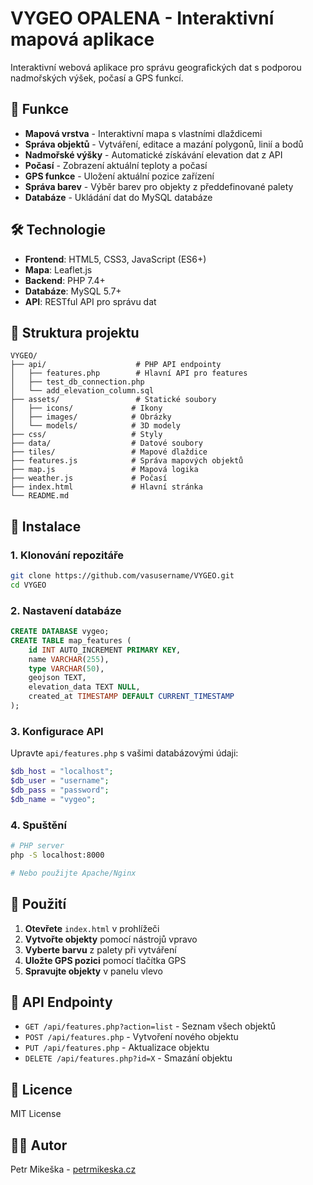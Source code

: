 # VYGEO OPALENA - Interaktivní mapová aplikace

Interaktivní webová aplikace pro správu geografických dat s podporou nadmořských výšek, počasí a GPS funkcí.

## 🚀 Funkce

- **Mapová vrstva** - Interaktivní mapa s vlastními dlaždicemi
- **Správa objektů** - Vytváření, editace a mazání polygonů, linií a bodů
- **Nadmořské výšky** - Automatické získávání elevation dat z API
- **Počasí** - Zobrazení aktuální teploty a počasí
- **GPS funkce** - Uložení aktuální pozice zařízení
- **Správa barev** - Výběr barev pro objekty z předdefinované palety
- **Databáze** - Ukládání dat do MySQL databáze

## 🛠️ Technologie

- **Frontend**: HTML5, CSS3, JavaScript (ES6+)
- **Mapa**: Leaflet.js
- **Backend**: PHP 7.4+
- **Databáze**: MySQL 5.7+
- **API**: RESTful API pro správu dat

## 📁 Struktura projektu

```
VYGEO/
├── api/                    # PHP API endpointy
│   ├── features.php        # Hlavní API pro features
│   ├── test_db_connection.php
│   └── add_elevation_column.sql
├── assets/                 # Statické soubory
│   ├── icons/             # Ikony
│   ├── images/            # Obrázky
│   └── models/            # 3D modely
├── css/                   # Styly
├── data/                  # Datové soubory
├── tiles/                 # Mapové dlaždice
├── features.js            # Správa mapových objektů
├── map.js                 # Mapová logika
├── weather.js             # Počasí
├── index.html             # Hlavní stránka
└── README.md
```

## 🚀 Instalace

### 1. Klonování repozitáře
```bash
git clone https://github.com/vasusername/VYGEO.git
cd VYGEO
```

### 2. Nastavení databáze
```sql
CREATE DATABASE vygeo;
CREATE TABLE map_features (
    id INT AUTO_INCREMENT PRIMARY KEY,
    name VARCHAR(255),
    type VARCHAR(50),
    geojson TEXT,
    elevation_data TEXT NULL,
    created_at TIMESTAMP DEFAULT CURRENT_TIMESTAMP
);
```

### 3. Konfigurace API
Upravte `api/features.php` s vašimi databázovými údaji:
```php
$db_host = "localhost";
$db_user = "username";
$db_pass = "password";
$db_name = "vygeo";
```

### 4. Spuštění
```bash
# PHP server
php -S localhost:8000

# Nebo použijte Apache/Nginx
```

## 📖 Použití

1. **Otevřete** `index.html` v prohlížeči
2. **Vytvořte objekty** pomocí nástrojů vpravo
3. **Vyberte barvu** z palety při vytváření
4. **Uložte GPS pozici** pomocí tlačítka GPS
5. **Spravujte objekty** v panelu vlevo

## 🔧 API Endpointy

- `GET /api/features.php?action=list` - Seznam všech objektů
- `POST /api/features.php` - Vytvoření nového objektu
- `PUT /api/features.php` - Aktualizace objektu
- `DELETE /api/features.php?id=X` - Smazání objektu

## 📝 Licence

MIT License

## 👨‍💻 Autor

Petr Mikeška - [petrmikeska.cz](https://petrmikeska.cz)